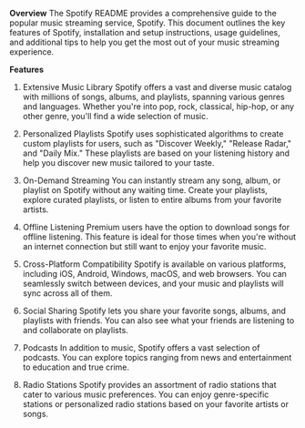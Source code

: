 **Overview**
The Spotify README provides a comprehensive guide to the popular music streaming service, Spotify. This document outlines the key features of Spotify, installation and setup instructions, usage guidelines, and additional tips to help you get the most out of your music streaming experience.

**Features**
1. Extensive Music Library
Spotify offers a vast and diverse music catalog with millions of songs, albums, and playlists, spanning various genres and languages. Whether you're into pop, rock, classical, hip-hop, or any other genre, you'll find a wide selection of music.

2. Personalized Playlists
Spotify uses sophisticated algorithms to create custom playlists for users, such as "Discover Weekly," "Release Radar," and "Daily Mix." These playlists are based on your listening history and help you discover new music tailored to your taste.

3. On-Demand Streaming
You can instantly stream any song, album, or playlist on Spotify without any waiting time. Create your playlists, explore curated playlists, or listen to entire albums from your favorite artists.

4. Offline Listening
Premium users have the option to download songs for offline listening. This feature is ideal for those times when you're without an internet connection but still want to enjoy your favorite music.

5. Cross-Platform Compatibility
Spotify is available on various platforms, including iOS, Android, Windows, macOS, and web browsers. You can seamlessly switch between devices, and your music and playlists will sync across all of them.

6. Social Sharing
Spotify lets you share your favorite songs, albums, and playlists with friends. You can also see what your friends are listening to and collaborate on playlists.

7. Podcasts
In addition to music, Spotify offers a vast selection of podcasts. You can explore topics ranging from news and entertainment to education and true crime.

8. Radio Stations
Spotify provides an assortment of radio stations that cater to various music preferences. You can enjoy genre-specific stations or personalized radio stations based on your favorite artists or songs.

